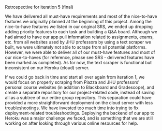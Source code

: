 Retrospective for iteration 5 (final)

We have delivered all must-have requirements and most of the nice-to-have features we originally planned at the beginning of this project. Among the nice-to-have features we listed in our original SRS, we ended up dropping adding priority features to each task and building a Q&A board. Although we had aimed to have our app pull information related to assignments, exams, etc. from all websites used by JHU professors by using a text scraper we built, we were ultimately not able to scrape from all potential platforms. However, we were able to deliver all of our must-have features and most of our nice-to-haves (for reference, please see SRS - delivered features have been marked as completed). As for now, the text scraper is functional but inconsistent on our Heroku (cloud) server.

If we could go back in time and start all over again from iteration 1, we would focus on properly scraping from Piazza and JHU professors' personal course websites (in addition to Blackboard and Gradescope), and create a separate repository for our project-related code, instead of saving all as a subtree of our entire group repository. This separation could have provided a more straightforward deployment on the cloud server with less troubleshootings. We have invested too much time into trying to fix deployment-related troubleshootings. Deploying the backend of our app to Heroku was a major challenge we faced, and is something that we are still working on after looking through various online resources for help.
